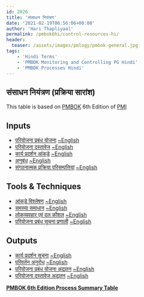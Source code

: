 ```yaml
---
id: 2026   
title: 'संसाधन नियंत्रण'
date: '2021-02-19T06:56:06+00:00'
author: 'Hari Thapliyaal'
permalink: /pmbok6hi/control-resources-hi/
header:
  teaser: /assets/images/pmlogy/pmbok-general.jpg
tags:
    - 'Hindi Terms'
    - 'PMBOK Monitoring and Controlling PG Hindi'
    - 'PMBOK Processes Hindi'
---
```


## संसाधन नियंत्रण (प्रक्रिया सारांश)

This table is based on [PMBOK](https://www.pmi.org/pmbok-guide-standards) 6th Edition of [PMI](https://www.pmi.org)

## Inputs

- [परियोजना प्रबंध योजना](/pmbok6hi/project-management-plan-hi) [~English](/pmbok6/Project-Management-Plan)
- [परियोजना दस्तावेज](/pmbok6hi/project-documents-hi) [~English](/pmbok6/Project-Documents)
- [कार्य प्रदर्शन आंकड़े](/pmbok6hi/work-performance-data-hi) [~English](/pmbok6/Work-Performance-Data)
- [अनुबंध](/pmbok6hi/agreements-hi) [~English](/pmbok6/Agreements)
- [संगठनात्मक प्रक्रिया परिसम्पत्तियां](/pmbok6hi/organizational-process-assets-hi) [~English](/pmbok6/Organizational-Process-Assets)

## Tools &amp; Techniques

- [आंकड़े विश्लेषण](/pmbok6hi/data-analysis-hi) [~English](/pmbok6/Data-Analysis)
- [समस्या समाधान](/pmbok6hi/problem-solving-hi) [~English](/pmbok6/Problem-Solving)
- [लोकव्यवहार एवं दल कौशल](/pmbok6hi/interpersonal-and-team-skills-hi) [~English](/pmbok6/Interpersonal-And-Team-Skills)
- [परियोजना प्रबंध सूचना प्रणाली](/pmbok6hi/project-management-information-system-hi) [~English](/pmbok6/Project-Management-Information-System)

## Outputs

- [कार्य प्रदर्शन सूचना](/pmbok6hi/work-performance-information-hi) [~English](/pmbok6/Work-Performance-Information)
- [परिवर्तन अनुरोध](/pmbok6hi/change-requests-hi) [~English](/pmbok6/Change-Requests)
- [परियोजना प्रबंध योजना अद्यतन](/pmbok6hi/project-management-plan-updates-hi) [~English](/pmbok6/Project-Management-Plan-Updates)
- [परियोजना दस्तावेज अद्यतन](/pmbok6hi/project-documents-updates-hi) [~English](/pmbok6/Project-Documents-Updates)

**[PMBOK 6th Edition Process Summary Table](process-groups-and-processes-in-pmbok6/)**